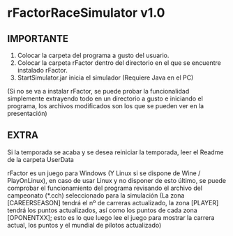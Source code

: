 # rFactorRaceSimulator v1.0

IMPORTANTE
----------
1) Colocar la carpeta del programa a gusto del usuario.
2) Colocar la carpeta rFactor dentro del directorio en el que se encuentre instalado rFactor.
3) StartSimulator.jar inicia el simulador (Requiere Java en el PC)

(Si no se va a instalar rFactor, se puede probar la funcionalidad simplemente extrayendo todo en un directorio a gusto e iniciando el programa, los archivos modificados son los que se pueden ver en la presentación)


EXTRA
-----

Si la temporada se acaba y se desea reiniciar la temporada, leer el Readme de la carpeta UserData

rFactor es un juego para Windows (Y Linux si se dispone de Wine / PlayOnLinux), en caso de usar Linux y no disponer de esto último, se puede comprobar el funcionamiento del programa revisando el archivo del campeonato (*.cch) seleccionado para la simulación (La zona [CAREERSEASON] tendrá el nº de carreras actualizado, la zona [PLAYER] tendrá los puntos actualizados, así como los puntos de cada zona [OPONENTXX]; esto es lo que luego lee el juego para mostrar la carrera actual, los puntos y el mundial de pilotos actualizado)
